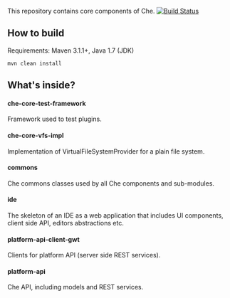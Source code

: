 This repository contains core components of Che. [![Build Status](https://travis-ci.org/codenvy/che-core.svg?branch=master)](https://travis-ci.org/codenvy/che-core) 

## How to build

Requirements: Maven 3.1.1+, Java 1.7 (JDK)
```
mvn clean install
```

## What's inside?

#### che-core-test-framework

Framework used to test plugins.

#### che-core-vfs-impl

Implementation of VirtualFileSystemProvider for a plain file system.

#### commons

Che commons classes used by all Che components and sub-modules.

#### ide

The skeleton of an IDE as a web application that includes UI components, client side API, editors abstractions etc.

#### platform-api-client-gwt

Clients for platform API (server side REST services).

#### platform-api

Che API, including models and REST services.

